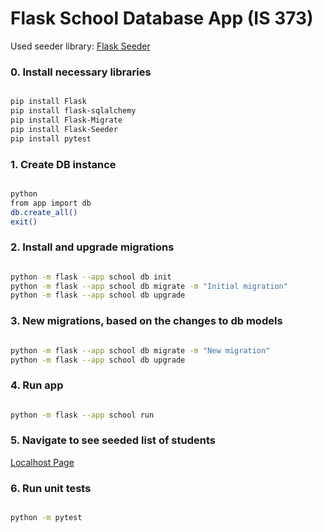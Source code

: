 # Flask School Database App (IS 373)

Used seeder library:
[Flask Seeder](https://pypi.org/project/Flask-Seeder/)

### 0. Install necessary libraries
          
```bash

pip install Flask
pip install flask-sqlalchemy
pip install Flask-Migrate
pip install Flask-Seeder
pip install pytest

```

### 1. Create DB instance
          
```bash

python
from app import db
db.create_all()
exit()

```

### 2. Install and upgrade migrations

```bash

python -m flask --app school db init
python -m flask --app school db migrate -m "Initial migration"
python -m flask --app school db upgrade

```

### 3. New migrations, based on the changes to db models

```bash

python -m flask --app school db migrate -m "New migration"
python -m flask --app school db upgrade

```

### 4. Run app
          
```bash

python -m flask --app school run

```

### 5. Navigate to see seeded list of students
          
[Localhost Page](http://127.0.0.1:5000/)

### 6. Run unit tests
          
```bash

python -m pytest

```
